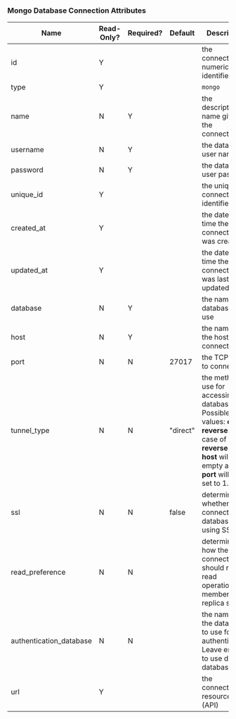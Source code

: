 ### Mongo Database Connection Attributes

|Name|Read-Only?|Required?|Default|Description|
|----|---------|---------|-------|-----------|
|id|Y| | |the connection's numeric identifier
|type|Y| | |`mongo`
|name|N|Y| |the descriptive name given to the connection
|username|N|Y| |the database user name
|password|N|Y| |the database user password
|unique_id|Y| | |the unique connection's identifier
|created_at|Y| | |the date and time the connection was created
|updated_at|Y| | |the date and time the connection was last updated
|database|N|Y| |the name of database to use
|host|N|Y| |the name of the host to connect to
|port|N|N|27017|the TCP Port to connect to
|tunnel_type|N|N|"direct"|the method to use for accessing the database. Possible values: **direct**, **reverse**. In case of **reverse** type, **host** will be empty and **port** will be set to 1.
|ssl|N|N|false|determines whether to connect to the database using SSL
|read_preference|N|N| |determines how the connection should route read operations to members of a replica set
|authentication_database|N|N| |the name of the database to use for authentication. Leave empty to use default database
|url|Y| | |the connection resource URL (API)
